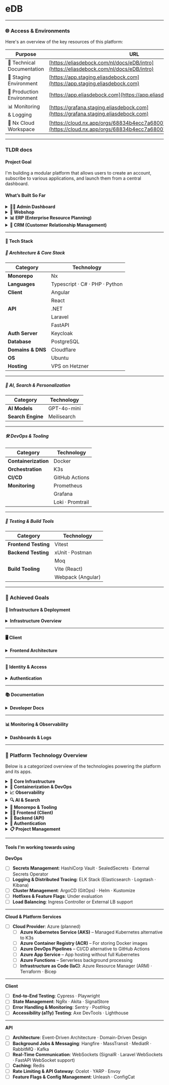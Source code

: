 # eDB

---

### 🌐 Access & Environments

Here's an overview of the key resources of this platform:

| Purpose                    | URL                                                                                                                            |
| -------------------------- | ------------------------------------------------------------------------------------------------------------------------------ |
| 🧾 Technical Documentation | [https://eliasdebock.com/nl/docs/eDB/intro](https://eliasdebock.com/nl/docs/eDB/intro)                                         |
| 🚧 Staging Environment     | [https://app.staging.eliasdebock.com](https://app.staging.eliasdebock.com)                                                     |
| 🚀 Production Environment  | [https://app.eliasdebock.com](https://app.eliasdebock.com)                                                                     |
| 📊 Monitoring & Logging    | [https://grafana.staging.eliasdebock.com](https://grafana.staging.eliasdebock.com)                                             |
| 🧪 Nx Cloud Workspace      | [https://cloud.nx.app/orgs/68834b4ecc7a680070d7bfc6/workspaces](https://cloud.nx.app/orgs/68834b4ecc7a680070d7bfc6/workspaces) |

---

### TLDR docs

#### Project Goal

I'm building a modular platform that allows users to create an account, subscribe to various applications, and launch them from a central dashboard.

#### What’s Built So Far

<details>
<summary><strong>🧑‍💼 Admin Dashboard</strong></summary>

A centralized admin interface to:

-   Manage user accounts and platform subscriptions
-   View and manage the global product catalog
-   Track and fulfill webshop orders

</details>

<details>
<summary><strong>🛒 Webshop</strong></summary>

A complete e-commerce solution with:

-   Product catalog
-   Shopping cart
-   Checkout flow
-   Order history and tracking
-   **AI Mode** powered by `gpt-4o-mini` and Meilisearch, allowing users to search the catalog using natural language queries

</details>

<details>
<summary><strong>📊 ERP (Enterprise Resource Planning)</strong></summary>

Currently includes an **Accounting module** to:

-   Track business expenses
-   Manage VAT (BTW) reporting

</details>

<details>
<summary><strong>🧾 CRM (Customer Relationship Management)</strong></summary>

Includes a module for:

-   Managing companies
-   Tracking contacts associated with each company

</details>

---

#### 🧰 Tech Stack

##### 🧱 Architecture & Core Stack

| Category          | Technology                     |
| ----------------- | ------------------------------ |
| **Monorepo**      | Nx                             |
| **Languages**     | Typescript · C# · PHP · Python |
| **Client**        | Angular                        |
|                   | React                          |
| **API**           | .NET                           |
|                   | Laravel                        |
|                   | FastAPI                        |
| **Auth Server**   | Keycloak                       |
| **Database**      | PostgreSQL                     |
| **Domains & DNS** | Cloudflare                     |
| **OS**            | Ubuntu                         |
| **Hosting**       | VPS on Hetzner                 |

---

##### 🧠 AI, Search & Personalization

| Category          | Technology  |
| ----------------- | ----------- |
| **AI Models**     | GPT-4o-mini |
| **Search Engine** | Meilisearch |

---

##### 🛠️ DevOps & Tooling

| Category             | Technology       |
| -------------------- | ---------------- |
| **Containerization** | Docker           |
| **Orchestration**    | K3s              |
| **CI/CD**            | GitHub Actions   |
| **Monitoring**       | Prometheus       |
|                      | Grafana          |
|                      | Loki · Promtrail |

---

##### 🧪 Testing & Build Tools

| Category             | Technology        |
| -------------------- | ----------------- |
| **Frontend Testing** | Vitest            |
| **Backend Testing**  | xUnit · Postman   |
|                      | Moq               |
| **Build Tooling**    | Vite (React)      |
|                      | Webpack (Angular) |

---

### 🏁 Achieved Goals

#### 🐳 Infrastructure & Deployment

<details>
<summary><strong>Infrastructure Overview</strong></summary>

-   **Containerizing applications:** Dockerfiles
-   **Development environment:** K3s cluster using k3d + Skaffold or Nx + local Postgres
-   **Staging environment:** K3s cluster on VPS
-   **Production environment:** K3s cluster on VPS
-   **CI/CD pipelines:** Pre-merge checks + post-merge deploy via self-hosted ARM GitHub Actions runner

</details>

---

#### 🖥️ Client

<details>
<summary><strong>Frontend Architecture</strong></summary>

-   **Microfrontends:** Implemented using dynamic Module Federation and Web Components
-   **Layered Modular Architecture:** Separated into apps and libs (feature, data-access, ui, util, etc.)

</details>

---

#### 🔐 Identity & Access

<details>
<summary><strong>Authentication</strong></summary>

-   **Auth system:** Self-hosted Keycloak (login, registration, profile management, session handling, etc.)

</details>

---

#### 📚 Documentation

<details>
<summary><strong>Developer Docs</strong></summary>

-   **Documentation:** Internal technical documentation is hosted and actively maintained

</details>

---

#### 📊 Monitoring & Observability

<details>
<summary><strong>Dashboards & Logs</strong></summary>

-   **Stack:** Grafana · Prometheus · Loki · Promtail
-   **Use:** Centralized logging, metrics, and platform-wide observability

</details>

---

### 🧠 Platform Technology Overview

Below is a categorized overview of the technologies powering the platform and its apps.

<details>
<summary><strong>🧱 Core Infrastructure</strong></summary>

-   **OS:** Ubuntu (Linux)
-   **Servers:** VPS (Hetzner)
-   **Static Web Server:** NGINX
-   **Authentication Server:** Keycloak
-   **Database:** PostgreSQL · pgAdmin 4
-   **File Storage:** Cloudflare R2
-   **Domains & DNS:** Cloudflare

</details>

<details>
<summary><strong>🚀 Containerization & DevOps</strong></summary>

-   **Docker:** Docker Compose · Docker Desktop · Docker Hub · Dockerfiles · Multi-stage images
-   **Kubernetes:** K3s · k3d · kubectl · Deployments · Services · Secrets · ConfigMaps · Ingress · TLS Certs · NGINX Ingress Controller
-   **Package Management:** Helm
-   **CI/CD:** GitHub Actions · `nx affected` · staging & production workflows · yaml linting · lint/test/build/deploy phases
-   **Shell Scripts:** `wait-for-postgres.sh` · `entrypoint.sh`

</details>

<details>
<summary><strong>📈 Observability</strong></summary>

-   **Monitoring:** Prometheus · Grafana
-   **Logging:** Loki · Promtail

</details>

<details>
<summary><strong>🔍 AI & Search</strong></summary>

-   **Search Engine:** Meilisearch
-   **AI Models:** OpenAI GPT-4o-mini (function calling for search filters)

</details>

<details>
<summary><strong>🧰 Monorepo & Tooling</strong></summary>

-   **Monorepo Manager:** Nx
    -   Apps and modular libraries (`feature`, `ui`, `data-access`, `util`)
    -   Nx Generators · `nx affected` · layered architecture
    -   Nx Cloud · remote caching
-   **CI Runners:** Self-hosted GitHub Actions on VPS

</details>

<details>
<summary><strong>🧑‍💻 Frontend (Client)</strong></summary>

-   **Languages & Tools:** TypeScript · pnpm
-   **Frameworks:**
    -   **Angular:** Standalone Components · RxJS · Signals · Interceptors · Guards · Reactive Forms
    -   **React:** Micro UI as UMD bundle via Vite + Web Components
-   **State & Data:** TanStack Query
-   **UI & Styling:** Tailwind · SCSS · Carbon Design System · Angular Material · HTML · FontAwesome
-   **Testing:** Vitest · Storybook
-   **Linting & Formatting:** ESLint · Prettier
-   **Bundlers:** Vite · Webpack
-   **Microfrontends:** Dynamic Module Federation · Web Components

</details>

<details>
<summary><strong>🔗 Backend (API)</strong></summary>

-   **Languages:** C# · PHP · Python
-   **Frameworks:**
    -   **.NET:** Controllers · Services · DTOs · Middleware · Migrations · Fluent API · DbContext · Entities (Models)
    -   **Laravel:** Models · Requests · Resources · Artisan CLI · Seeders · Factories · Commands · Controllers · Services
    -   **FastAPI:** (used for utility APIs or AI controller)
-   **Package Managers:** NuGet · Composer
-   **ORMs:** Entity Framework (EF) · Doctrine
-   **Object Mapper:** AutoMapper
-   **Testing:** xUnit · Moq · Postman
-   **Formatting:** `dotnet format`
-   **API Docs:** Swagger

</details>

<details>
<summary><strong>🔐 Authentication</strong></summary>

-   **Auth Server:** Keycloak
-   **Client Integration:** `keycloak-js` · JWT · `firebase/php-jwt`

</details>

<details>
<summary><strong>📋 Project Management</strong></summary>

-   **PM Tool:** Jira — used for sprint planning, backlog tracking, and task management

</details>

---

#### Tools I'm working towards using

**DevOps**

-   [ ] **Secrets Management**: HashiCorp Vault · SealedSecrets · External Secrets Operator
-   [ ] **Logging & Distributed Tracing**: ELK Stack (Elasticsearch · Logstash · Kibana)
-   [ ] **Cluster Management**: ArgoCD (GitOps) · Helm · Kustomize
-   [ ] **Hotfixes & Feature Flags**: Under evaluation
-   [ ] **Load Balancing**: Ingress Controller or External LB support

---

**Cloud & Platform Services**

-   [ ] **Cloud Provider**: Azure (planned)
    -   [ ] **Azure Kubernetes Service (AKS)** – Managed Kubernetes alternative to K3s
    -   [ ] **Azure Container Registry (ACR)** – For storing Docker images
    -   [ ] **Azure DevOps Pipelines** – CI/CD alternative to GitHub Actions
    -   [ ] **Azure App Service** – App hosting without full Kubernetes
    -   [ ] **Azure Functions** – Serverless background processing
    -   [ ] **Infrastructure as Code (IaC)**: Azure Resource Manager (ARM) · Terraform · Bicep

---

**Client**

-   [ ] **End-to-End Testing**: Cypress · Playwright
-   [ ] **State Management**: NgRx · Akita · SignalStore
-   [ ] **Error Handling & Monitoring**: Sentry · PostHog
-   [ ] **Accessibility (a11y) Testing**: Axe DevTools · Lighthouse

---

**API**

-   [ ] **Architecture**: Event-Driven Architecture · Domain-Driven Design
-   [ ] **Background Jobs & Messaging**: Hangfire · MassTransit · MediatR · RabbitMQ · Kafka
-   [ ] **Real-Time Communication**: WebSockets (SignalR · Laravel WebSockets · FastAPI WebSocket support)
-   [ ] **Caching**: Redis
-   [ ] **Rate Limiting & API Gateway**: Ocelot · YARP · Envoy
-   [ ] **Feature Flags & Config Management**: Unleash · ConfigCat

